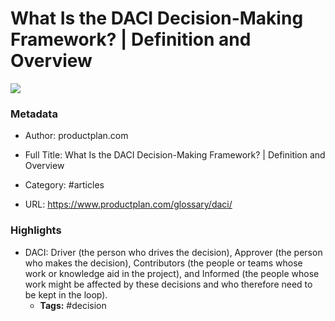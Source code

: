 # What Is the DACI Decision-Making Framework? | Definition and Overview

![](https://readwise-assets.s3.amazonaws.com/static/images/article0.00998d930354.png)

### Metadata

- Author: productplan.com
- Full Title: What Is the DACI Decision-Making Framework? | Definition and Overview
- Category: #articles


- URL: https://www.productplan.com/glossary/daci/

### Highlights

- DACI: Driver (the person who drives the decision), Approver (the person who makes the decision), Contributors (the people or teams whose work or knowledge aid in the project), and Informed (the people whose work might be affected by these decisions and who therefore need to be kept in the loop).
    - **Tags:** #decision
